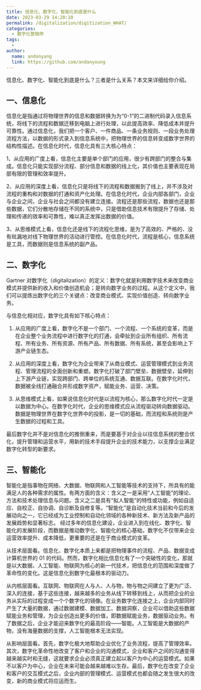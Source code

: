 ```yaml
---
title: 信息化、数字化、智能化到底是什么
date: 2023-03-29 14:20:10
permalink: /digitalization/digitization_WHAT/
categories:
  - 数字化营销师
tags:
  -
author:
  name: andanyang
  link: https://github.com/andanyoung
---
```


信息化、数字化、智能化到底是什么？三者是什么关系？本文来详细给你介绍。

## 一、信息化

信息化是指通过将物理世界的信息和数据转换为为“0-1”的二进制代码录入信息系统，将线下的流程和数据迁移到电脑上进行处理，以此提高效率、降低成本并提升可靠性。通过信息化，我们把一个客户、一件商品、一条业务规则、一段业务处理流程方法，以数据的形式录入到信息系统中，把物理世界的信息转变成数字世界的结构性描述。在信息化时代，信息化具有三大核心特点：

1、从应用的广度上看，信息化主要是单个部门的应用，很少有跨部门的整合与集成。信息化只能实现部分流程、部分信息和数据的线上化，其价值也主要表现在局部有限的管理和效率提升。

2、从应用的深度上看，信息化只是将线下的流程和数据搬到了线上，并不涉及对流程的重构和对数据的打通和资产化处理。在信息化时代，企业内部各部门，企业与企业之间，企业与社会之间都没有建立连接。流程还是那些流程，数据也还是那些数据，它们分散地存储在不同的系统中，只是借助信息技术有限提升了存储、处理和传递的效率和可靠性，难以真正发挥出数据的价值。

3、从思维模式上看，信息化还是线下的流程化思维，是为了高效的、严格的、没有纰漏地对线下物理世界的活动进行管控。在信息化时代，流程是核心，信息系统是工具，而数据则是信息系统的副产品。

## 二、数字化

Gartner 对数字化（digitalization）的定义：数字化就是利用数字技术来改变商业模式并提供新的收入和价值创造机会；是转向数字业务的过程。从这个定义中，我们可以提炼出数字化的三个关键点：改变商业模式、实现价值创造、转向数字业务。

与信息化相对应，数字化具有如下核心特点：

1. 从应用的广度上看，数字化不是一个部门、一个流程、一个系统的变革，而是在企业整个业务流程中进行数字化的打通，会牵扯到企业所有组织、所有流程、所有业务、所有资源、所有产品、所有数据、所有系统，甚至会影响上下游产业链生态。

2. 从应用的深度上看，数字化为企业带来了从商业模式、运营管理模式到业务流程、管理流程的全面创新和重塑。数字化打破了部门壁垒、数据壁垒，延伸到上下游产业链，实现跨部门、跨单位的系统互通、数据互联。在数字化时代，数据被全线打通融合并形成数字资产，赋能业务、运营、决策。

3. 从思维模式上看，如果说信息化时代是以流程为核心，那么数字化时代一定是以数据为中心。在数字化时代，企业的思维模式应从流程驱动转向数据驱动。数据是物理世界在数字化世界中的投影，是一切的基础，而流程和系统则是产生数据的过程和工具。

最后数字化并不是对信息化的推倒重来，而是要基于对企业以往信息系统的整合优化，提升管理和运营水平，用新的技术手段提升企业的技术能力，以支撑企业满足数字化转型的新要求。

## 三、智能化

智能化是指事物在网络、大数据、物联网和人工智能等技术的支持下，所具有的能满足人的各种需求的属性。有两方面的含义：含义之一是采用“人工智能”的理论、方法和技术处理信息与问题。含义之二是具有“拟人智能”的特性或功能，例如自适应、自校正、自协调、自诊断及自修复等。“智能化”是自动化技术当前和今后的发展动向之一，它已经成为工业控制和自动化领域的各种新技术、新方法及新产品的发展趋势和显著标志。
经过多年的信息化建设，企业进入到在线化、数字化、智能化的发展阶段，而数据是推动数字化、智能化的核心基础，数字化不仅带来企业运营效率提升、成本降低，更重要的还是在于商业模式的变革。

从技术层面看。信息化、数字化本质上来都是把物理事件的流程、产品、数据变成计算机世界的 01 的代码。然而，数字化相比信息化有了一个突破性的变化，那就是以大数据、人工智能、物联网为核心的新一代技术，把信息化的范围和深度做了革命性的变化。这是信息化到数字化最根本的驱动力。

从内核层面看。互联网、物联网在人与人、人与物，物与物之间建立了更为广泛、深入的连接，基于这些连接，越来越多的业务从线下转移到线上，从而把企业的业务从实际的过程变成一个个数字化的镜像。在业务数字化连接之上，企业内部同时产生了大量的数据，通过数据建模、数据加工、数据洞察，企业可以借助这些数据赋能业务和管理，为企业创造出更多的价值，即数据赋能业务，数据驱动业务。有了数据之后，企业才能迎来数字化的最高阶段——智能。人工智能是大数据的产物，没有海量数据的支撑，人工智能根本无法实现。

从影响层面看。首先，数字化极大地帮助企业优化了业务流程，提高了管理效率。其次，数字化革命性地改变了客户和企业的沟通模式，企业和客户之间的沟通变得越来越实时和无缝，这就要求企业必须真正建立起以客户为中心的运营模式。如果不以客户为中心，企业在未来可能会越来越难以生存。最后，数字化在改变了企业和客户的交互模式之后，企业内部的管理模式、运营模式也都会随之发生很大的改变，新的商业模式将应运而生。
